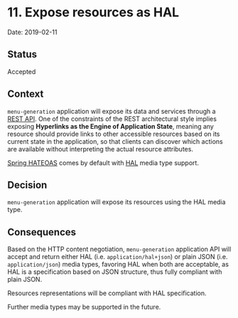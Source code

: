 # 11. Expose resources as HAL

Date: 2019-02-11

## Status

Accepted

## Context

`menu-generation` application will expose its data and services through a [REST API](0004-expose-services-through-rest-api.md).
One of the constraints of the REST architectural style implies exposing **Hyperlinks as the Engine of Application State**,
meaning any resource should provide links to other accessible resources based on its current state in the application,
so that clients can discover which actions are available without interpreting the actual resource attributes.

[Spring HATEOAS](https://spring.io/projects/spring-hateoas) comes by default with [HAL](http://stateless.co/hal_specification.html)
media type support.

## Decision

`menu-generation` application will expose its resources using the HAL media type.

## Consequences

Based on the HTTP content negotiation, `menu-generation` application API will accept and return either HAL
(i.e. `application/hal+json`) or plain JSON (i.e. `application/json`) media types, favoring HAL when both are acceptable,
as HAL is a specification based on JSON structure, thus fully compliant with plain JSON.

Resources representations will be compliant with HAL specification.

Further media types may be supported in the future.
